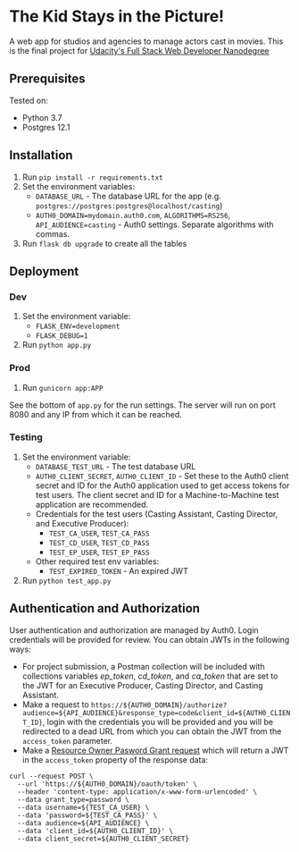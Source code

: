 # The Kid Stays in the Picture!

A web app for studios and agencies to manage actors cast in movies.
This is the final project for [Udacity's Full Stack Web Developer Nanodegree](https://www.udacity.com/course/full-stack-web-developer-nanodegree--nd0044)

## Prerequisites

Tested on:

* Python 3.7
* Postgres 12.1

## Installation

1. Run `pip install -r requirements.txt`
2. Set the environment variables:
   * `DATABASE_URL` - The database URL for the app (e.g. `postgres://postgres:postgres@localhost/casting`)
   * `AUTH0_DOMAIN=mydomain.auth0.com`, `ALGORITHMS=RS256`, `API_AUDIENCE=casting` - Auth0 settings. Separate algorithms with commas.
3. Run `flask db upgrade` to create all the tables
   
## Deployment

### Dev

1. Set the environment variable:
   * `FLASK_ENV=development`
   * `FLASK_DEBUG=1`
2. Run `python app.py`

### Prod

1. Run `gunicorn app:APP`

See the bottom of `app.py` for the run settings. The server will run on port 8080 and any IP from which it can be reached.

### Testing

1. Set the environment variable:
   * `DATABASE_TEST_URL` - The test database URL
   * `AUTH0_CLIENT_SECRET`, `AUTH0_CLIENT_ID` - Set these to the Auth0 client secret and ID for the Auth0 application used to get access tokens for test users.
   The client secret and ID for a Machine-to-Machine test application are recommended.
   * Credentials for the test users (Casting Assistant, Casting Director, and Executive Producer):
     * `TEST_CA_USER`, `TEST_CA_PASS`
     * `TEST_CD_USER`, `TEST_CD_PASS`
     * `TEST_EP_USER`, `TEST_EP_PASS`
   * Other required test env variables:
     * `TEST_EXPIRED_TOKEN` - An expired JWT
2. Run `python test_app.py`

## Authentication and Authorization

User authentication and authorization are managed by Auth0. Login credentials will be provided for review. You can obtain
JWTs in the following ways:

* For project submission, a Postman collection will be included with collections variables *ep_token*, *cd_token*, and *ca_token*
that are set to the JWT for an Executive Producer, Casting Director, and Casting Assistant.
* Make a request to `https://${AUTH0_DOMAIN}/authorize?audience=${API_AUDIENCE}&response_type=code&client_id=${AUTH0_CLIENT_ID}`, login with
the credentials you will be provided and you will be redirected to a dead URL from which you can obtain the JWT from the `access_token` parameter.
* Make a [Resource Owner Pasword Grant request](https://auth0.com/docs/api-auth/tutorials/password-grant#ask-for-a-token) which will
return a JWT in the `access_token` property of the response data:

```
curl --request POST \
  --url 'https://${AUTH0_DOMAIN}/oauth/token' \
  --header 'content-type: application/x-www-form-urlencoded' \
  --data grant_type=password \
  --data username=${TEST_CA_USER} \
  --data 'password=${TEST_CA_PASS}' \
  --data audience=${API_AUDIENCE} \
  --data 'client_id=${AUTH0_CLIENT_ID}' \
  --data client_secret=${AUTH0_CLIENT_SECRET}
```
